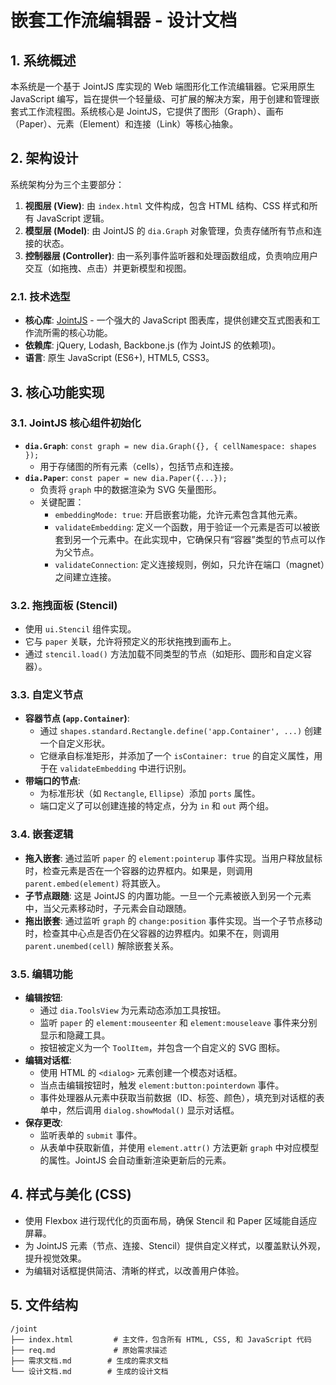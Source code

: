 # 嵌套工作流编辑器 - 设计文档

## 1. 系统概述

本系统是一个基于 JointJS 库实现的 Web 端图形化工作流编辑器。它采用原生 JavaScript 编写，旨在提供一个轻量级、可扩展的解决方案，用于创建和管理嵌套式工作流程图。系统核心是 JointJS，它提供了图形（Graph）、画布（Paper）、元素（Element）和连接（Link）等核心抽象。

## 2. 架构设计

系统架构分为三个主要部分：

1.  **视图层 (View)**: 由 `index.html` 文件构成，包含 HTML 结构、CSS 样式和所有 JavaScript 逻辑。
2.  **模型层 (Model)**: 由 JointJS 的 `dia.Graph` 对象管理，负责存储所有节点和连接的状态。
3.  **控制器层 (Controller)**: 由一系列事件监听器和处理函数组成，负责响应用户交互（如拖拽、点击）并更新模型和视图。

### 2.1. 技术选型

-   **核心库**: [JointJS](https://jointjs.com/) - 一个强大的 JavaScript 图表库，提供创建交互式图表和工作流所需的核心功能。
-   **依赖库**: jQuery, Lodash, Backbone.js (作为 JointJS 的依赖项)。
-   **语言**: 原生 JavaScript (ES6+), HTML5, CSS3。

## 3. 核心功能实现

### 3.1. JointJS 核心组件初始化

-   **`dia.Graph`**: `const graph = new dia.Graph({}, { cellNamespace: shapes });`
    -   用于存储图的所有元素（cells），包括节点和连接。
-   **`dia.Paper`**: `const paper = new dia.Paper({...});`
    -   负责将 `graph` 中的数据渲染为 SVG 矢量图形。
    -   关键配置：
        -   `embeddingMode: true`: 开启嵌套功能，允许元素包含其他元素。
        -   `validateEmbedding`: 定义一个函数，用于验证一个元素是否可以被嵌套到另一个元素中。在此实现中，它确保只有“容器”类型的节点可以作为父节点。
        -   `validateConnection`: 定义连接规则，例如，只允许在端口（magnet）之间建立连接。

### 3.2. 拖拽面板 (Stencil)

-   使用 `ui.Stencil` 组件实现。
-   它与 `paper` 关联，允许将预定义的形状拖拽到画布上。
-   通过 `stencil.load()` 方法加载不同类型的节点（如矩形、圆形和自定义容器）。

### 3.3. 自定义节点

-   **容器节点 (`app.Container`)**: 
    -   通过 `shapes.standard.Rectangle.define('app.Container', ...)` 创建一个自定义形状。
    -   它继承自标准矩形，并添加了一个 `isContainer: true` 的自定义属性，用于在 `validateEmbedding` 中进行识别。
-   **带端口的节点**: 
    -   为标准形状（如 `Rectangle`, `Ellipse`）添加 `ports` 属性。
    -   端口定义了可以创建连接的特定点，分为 `in` 和 `out` 两个组。

### 3.4. 嵌套逻辑

-   **拖入嵌套**: 通过监听 `paper` 的 `element:pointerup` 事件实现。当用户释放鼠标时，检查元素是否在一个容器的边界框内。如果是，则调用 `parent.embed(element)` 将其嵌入。
-   **子节点跟随**: 这是 JointJS 的内置功能。一旦一个元素被嵌入到另一个元素中，当父元素移动时，子元素会自动跟随。
-   **拖出嵌套**: 通过监听 `graph` 的 `change:position` 事件实现。当一个子节点移动时，检查其中心点是否仍在父容器的边界框内。如果不在，则调用 `parent.unembed(cell)` 解除嵌套关系。

### 3.5. 编辑功能

-   **编辑按钮**: 
    -   通过 `dia.ToolsView` 为元素动态添加工具按钮。
    -   监听 `paper` 的 `element:mouseenter` 和 `element:mouseleave` 事件来分别显示和隐藏工具。
    -   按钮被定义为一个 `ToolItem`，并包含一个自定义的 SVG 图标。
-   **编辑对话框**: 
    -   使用 HTML 的 `<dialog>` 元素创建一个模态对话框。
    -   当点击编辑按钮时，触发 `element:button:pointerdown` 事件。
    -   事件处理器从元素中获取当前数据（ID、标签、颜色），填充到对话框的表单中，然后调用 `dialog.showModal()` 显示对话框。
-   **保存更改**: 
    -   监听表单的 `submit` 事件。
    -   从表单中获取新值，并使用 `element.attr()` 方法更新 `graph` 中对应模型的属性。JointJS 会自动重新渲染更新后的元素。

## 4. 样式与美化 (CSS)

-   使用 Flexbox 进行现代化的页面布局，确保 Stencil 和 Paper 区域能自适应屏幕。
-   为 JointJS 元素（节点、连接、Stencil）提供自定义样式，以覆盖默认外观，提升视觉效果。
-   为编辑对话框提供简洁、清晰的样式，以改善用户体验。

## 5. 文件结构

```
/joint
├── index.html         # 主文件，包含所有 HTML, CSS, 和 JavaScript 代码
├── req.md             # 原始需求描述
├── 需求文档.md        # 生成的需求文档
└── 设计文档.md        # 生成的设计文档
```
